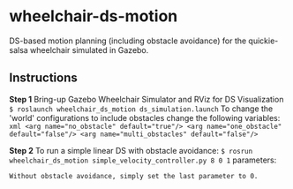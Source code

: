 # wheelchair-ds-motion
DS-based motion planning (including obstacle avoidance) for the quickie-salsa wheelchair simulated in Gazebo.

## Instructions
**Step 1** Bring-up Gazebo Wheelchair Simulator and RViz for DS Visualization
	```
	$ roslaunch wheelchair_ds_motion ds_simulation.launch
	```
	To change the 'world' configurations to include obstacles change the following variables:
	```xml
		<arg name="no_obstacle" default="true"/>
		<arg name="one_obstacle" default="false"/>
		<arg name="multi_obstacles" default="false"/>
	```

**Step 2** To run a simple linear DS with obstacle avoidance:
	```
	$ rosrun wheelchair_ds_motion simple_velocity_controller.py 8 0 1
	```
	parameters: <x-position of attractor> <y-position of attractor> <number of obstacles>

	Without obstacle avoidance, simply set the last parameter to 0.
  
